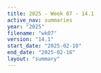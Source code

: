 ```yaml
---
title: 2025 - Week 07 - 14.1
active_nav: summaries
year: "2025"
filename: "wk07"
version: "14.1"
start_date: "2025-02-10"
end_date: "2025-02-16"
layout: "summary"
---
```

